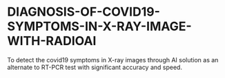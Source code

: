 # DIAGNOSIS-OF-COVID19-SYMPTOMS-IN-X-RAY-IMAGE-WITH-RADIOAI
To detect the covid19 symptoms in X-ray images through AI solution as an alternate to RT-PCR test with significant accuracy and speed.
